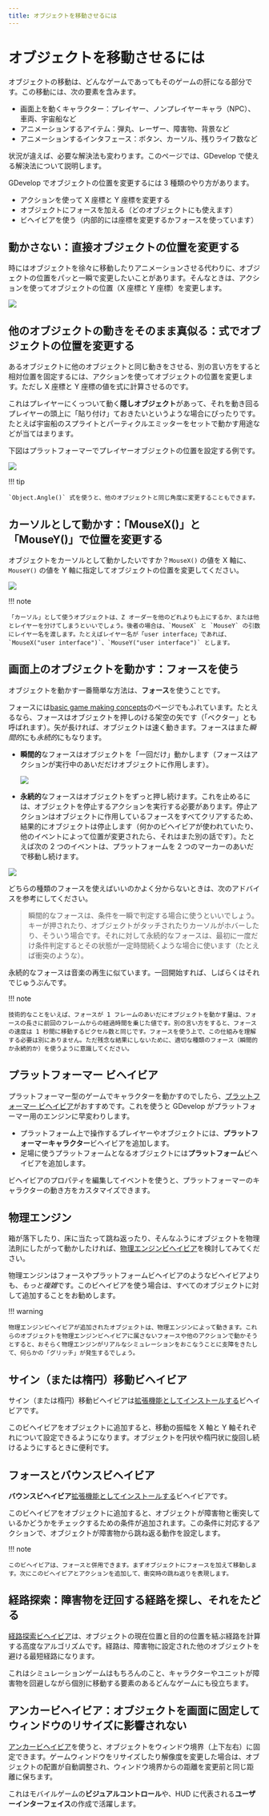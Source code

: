 ```yaml
---
title: オブジェクトを移動させるには
---
```

# オブジェクトを移動させるには

オブジェクトの移動は、どんなゲームであってもそのゲームの肝になる部分です。この移動には、次の要素を含みます。

* 画面上を動くキャラクター：プレイヤー、ノンプレイヤーキャラ（NPC）、車両、宇宙船など
* アニメーションするアイテム：弾丸、レーザー、障害物、背景など
* アニメーションするインタフェース：ボタン、カーソル、残りライフ数など

状況が違えば、必要な解決法も変わります。このページでは、GDevelop で使える解決法について説明します。

GDevelop でオブジェクトの位置を変更するには 3 種類のやり方があります。

* アクションを使って X 座標と Y 座標を変更する
* オブジェクトにフォースを加える（どのオブジェクトにも使えます）
* ビヘイビアを使う（内部的には座標を変更するかフォースを使っています）

## 動かさない：直接オブジェクトの位置を変更する

時にはオブジェクトを徐々に移動したりアニメーションさせる代わりに、オブジェクトの位置をパッと一瞬で変更したいことがあります。そんなときは、アクションを使ってオブジェクトの位置（X 座標と Y 座標）を変更します。

![](/gdevelop5/tutorials/set-object-position.png)

## 他のオブジェクトの動きをそのまま真似る：式でオブジェクトの位置を変更する

あるオブジェクトに他のオブジェクトと同じ動きをさせる、別の言い方をすると相対位置を固定するには、アクションを使ってオブジェクトの位置を変更します。ただし X 座標と Y 座標の値を式に計算させるのです。

これはプレイヤーにくっついて動く**隠しオブジェクト**があって、それを動き回るプレイヤーの頭上に「貼り付け」ておきたいというような場合にぴったりです。たとえば宇宙船のスプライトとパーティクルエミッターをセットで動かす用途などが当てはまります。

下図はプラットフォーマーでプレイヤーオブジェクトの位置を設定する例です。

![](/gdevelop5/tutorials/follow-object-set-position.png)

!!! tip

    `Object.Angle()` 式を使うと、他のオブジェクトと同じ角度に変更することもできます。

## カーソルとして動かす：「MouseX()」と「MouseY()」で位置を変更する

オブジェクトをカーソルとして動かしたいですか？`MouseX()` の値を X 軸に、`MouseY()` の値を Y 軸に指定してオブジェクトの位置を変更してください。

![](/gdevelop5/tutorials/cursor-set-position.png)

!!! note

    「カーソル」として使うオブジェクトは、Z オーダーを他のどれよりも上にするか、または他とレイヤーを分けてしまうといいでしょう。後者の場合は、`MouseX` と `MouseY` の引数にレイヤー名を渡します。たとえばレイヤー名が「user interface」であれば、`MouseX("user interface")`、`MouseY("user interface")` とします。

## 画面上のオブジェクトを動かす：フォースを使う

オブジェクトを動かす一番簡単な方法は、**フォース**を使うことです。

フォースには[basic game making concepts](/ja/gdevelop5/tutorials/basic-game-making-concepts)のページでもふれています。たとえるなら、フォースはオブジェクトを押しのける架空の矢です（「ベクター」とも呼ばれます）。矢が長ければ、オブジェクトは速く動きます。フォースはまた*瞬間的*にも*永続的*にもなります。

* **瞬間的**なフォースはオブジェクトを「一回だけ」動かします（フォースはアクションが実行中のあいだだけオブジェクトに作用します）。

  ![](/gdevelop5/tutorials/instant-force-example.png)

* **永続的**なフォースはオブジェクトをずっと押し続けます。これを止めるには、オブジェクトを停止するアクションを実行する必要があります。停止アクションはオブジェクトに作用しているフォースをすべてクリアするため、結果的にオブジェクトは停止します（何かのビヘイビアが使われていたり、他のイベントによって位置が変更されたら、それはまた別の話です）。たとえば次の 2 つのイベントは、プラットフォームを 2 つのマーカーのあいだで移動し続けます。

![](/gdevelop5/tutorials/animate-platform-permanent-forces.png)

どちらの種類のフォースを使えばいいのかよく分からないときは、次のアドバイスを参考にしてください。

> 瞬間的なフォースは、条件を一瞬で判定する場合に使うといいでしょう。キーが押されたり、オブジェクトがタッチされたりカーソルがホバーしたり、そういう場合です。それに対して永続的なフォースは、最初に一度だけ条件判定するとその状態が一定時間続くような場合に使います（たとえば衝突のような）。

永続的なフォースは音楽の再生に似ています。一回開始すれば、しばらくはそれでじゅうぶんです。

!!! note

    技術的なことをいえば、フォースが 1 フレームのあいだにオブジェクトを動かす量は、フォースの長さに前回のフレームからの経過時間を乗じた値です。別の言い方をすると、フォースの速度は 1 秒間に移動するピクセル数と同じです。フォースを使う上で、この仕組みを理解する必要は別にありません。ただ残念な結果にしないために、適切な種類のフォース（瞬間的か永続的か）を使うように意識してください。

## プラットフォーマー ビヘイビア

プラットフォーマー型のゲームでキャラクターを動かすのでしたら、[プラットフォーマー ビヘイビア](/ja/gdevelop5/behaviors/platformer)がおすすめです。これを使うと GDevelop がプラットフォーマー用のエンジンに早変わりします。

* プラットフォーム上で操作するプレイヤーやオブジェクトには、**プラットフォーマーキャラクター**ビヘイビアを追加します。
* 足場に使うプラットフォームとなるオブジェクトには**プラットフォーム**ビヘイビアを追加します。

ビヘイビアのプロパティを編集してイベントを使うと、プラットフォーマーのキャラクターの動き方をカスタマイズできます。

## 物理エンジン

箱が落下したり、床に当たって跳ね返ったり、そんなふうにオブジェクトを物理法則にしたがって動かしたければ、[物理エンジンビヘイビア](/ja/gdevelop5/behaviors/physics2)を検討してみてください。

物理エンジンはフォースやプラットフォームビヘイビアのようなビヘイビアよりも、*もっと複雑*です。このビヘイビアを使う場合は、すべてのオブジェクトに対して追加することをお勧めします。

!!! warning

    物理エンジンビヘイビアが追加されたオブジェクトは、物理エンジンによって動きます。これらのオブジェクトを物理エンジンビヘイビアに属さないフォースや他のアクションで動かそうとすると、おそらく物理エンジンがリアルなシミュレーションをおこなうことに支障をきたして、何らかの「グリッチ」が発生するでしょう。

## サイン（または楕円）移動ビヘイビア

サイン（または楕円）移動ビヘイビアは[拡張機能としてインストールする](/ja/gdevelop5/extensions/search)ビヘイビアです。

このビヘイビアをオブジェクトに追加すると、移動の振幅を X 軸と Y 軸それぞれについて設定できるようになります。オブジェクトを円状や楕円状に旋回し続けるようにするときに便利です。

## フォースとバウンスビヘイビア

**バウンスビヘイビア**[拡張機能としてインストールする](/ja/gdevelop5/extensions/search)ビヘイビアです。

このビヘイビアをオブジェクトに追加すると、オブジェクトが障害物と衝突しているかどうかをチェックするための条件が追加されます。この条件に対応するアクションで、オブジェクトが障害物から跳ね返る動作を設定します。

!!! note

    このビヘイビアは、フォースと併用できます。まずオブジェクトにフォースを加えて移動します。次にこのビヘイビアとアクションを追加して、衝突時の跳ね返りを表現します。

## 経路探索：障害物を迂回する経路を探し、それをたどる

[経路探索ビヘイビア](/ja/gdevelop5/behaviors/pathfinding)は、オブジェクトの現在位置と目的の位置を結ぶ経路を計算する高度なアルゴリズムです。経路は、障害物に設定された他のオブジェクトを避ける最短経路になります。

これはシミュレーションゲームはもちろんのこと、キャラクターやユニットが障害物を回避しながら個別に移動する要素のあるどんなゲームにも役立ちます。

## アンカービヘイビア：オブジェクトを画面に固定してウィンドウのリサイズに影響されない

[アンカービヘイビア](/ja/gdevelop5/behaviors/anchor)を使うと、オブジェクトをウィンドウ境界（上下左右）に固定できます。ゲームウィンドウをリサイズしたり解像度を変更した場合は、オブジェクトの配置が自動調整され、ウィンドウ境界からの距離を変更前と同じ距離に保ちます。

これはモバイルゲームの**ビジュアルコントロール**や、HUD に代表される**ユーザーインターフェイス**の作成で活躍します。